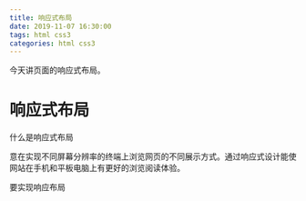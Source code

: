 ```yaml
---
title: 响应式布局
date: 2019-11-07 16:30:00
tags: html css3
categories: html css3
---
```


今天讲页面的响应式布局。

<!--more-->

# 响应式布局

什么是响应式布局

意在实现不同屏幕分辨率的终端上浏览网页的不同展示方式。通过响应式设计能使网站在手机和平板电脑上有更好的浏览阅读体验。

要实现响应布局
